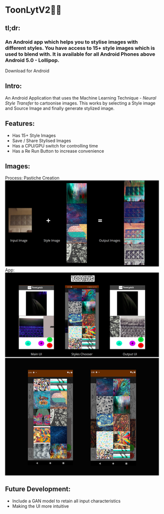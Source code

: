 # ToonLytV2🎨📸
## tl;dr:
### An Android app which helps you to stylise images with different styles. You have access to 15+ style images which is used to blend with. It is available for all Android Phones above Android 5.0 - Lollipop.
Download for Android

## Intro:
An Android Application that uses the Machine Learning Technique - *Neural Style Transfer* to cartoonise images. This works by selecting a Style image and Source Image and finally 
generate stylized image.

## Features:
- Has 15+ Style Images
- Save / Share Stylised Images
- Has a CPU/GPU switch for controlling time
- Has a Re Run Button to increase convenience 

## Images:

Process: Pastiche Creation
![Input -> Output](/Images/Process.png)
App:
![Main UI](/Images/App.png)
![Styles](/Images/App1.png)


## Future Development:
- Include a GAN model to retain all input characteristics
- Making the UI more intuitive

